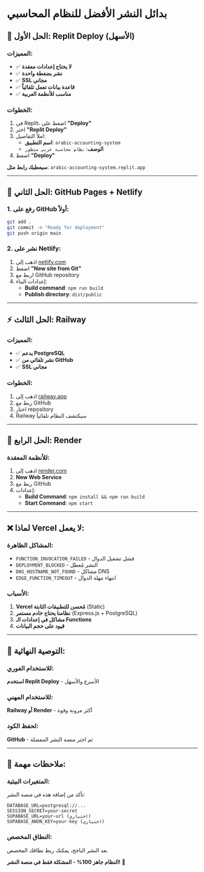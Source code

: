 # بدائل النشر الأفضل للنظام المحاسبي

## 🚀 الحل الأول: Replit Deploy (الأسهل)

### المميزات:
- ✅ **لا يحتاج إعدادات معقدة**
- ✅ **نشر بضغطة واحدة**
- ✅ **SSL مجاني**
- ✅ **قاعدة بيانات تعمل تلقائياً**
- ✅ **مناسب للأنظمة العربية**

### الخطوات:
1. في Replit، اضغط على **"Deploy"**
2. اختر **"Replit Deploy"**
3. املأ التفاصيل:
   - **اسم التطبيق**: `arabic-accounting-system`
   - **الوصف**: `نظام محاسبة عربي متطور`
4. اضغط **"Deploy"**

**سيعطيك رابط مثل**: `arabic-accounting-system.replit.app`

---

## 🔧 الحل الثاني: GitHub Pages + Netlify

### 1. رفع على GitHub أولاً:
```bash
git add .
git commit -m "Ready for deployment"
git push origin main
```

### 2. نشر على Netlify:
1. اذهب إلى [netlify.com](https://netlify.com)
2. اضغط **"New site from Git"**
3. اربط مع GitHub repository
4. إعدادات البناء:
   - **Build command**: `npm run build`
   - **Publish directory**: `dist/public`

---

## ⚡ الحل الثالث: Railway

### المميزات:
- ✅ **يدعم PostgreSQL**
- ✅ **نشر تلقائي من GitHub**
- ✅ **SSL مجاني**

### الخطوات:
1. اذهب إلى [railway.app](https://railway.app)
2. ربط مع GitHub
3. اختار repository
4. Railway سيكتشف النظام تلقائياً

---

## 🐳 الحل الرابع: Render

### للأنظمة المعقدة:
1. اذهب إلى [render.com](https://render.com)
2. **New Web Service**
3. ربط مع GitHub
4. إعدادات:
   - **Build Command**: `npm install && npm run build`
   - **Start Command**: `npm start`

---

## ❌ لماذا Vercel لا يعمل:

### المشاكل الظاهرة:
- `FUNCTION_INVOCATION_FAILED` - فشل تشغيل الدوال
- `DEPLOYMENT_BLOCKED` - النشر مُعطل
- `DNS_HOSTNAME_NOT_FOUND` - مشاكل DNS
- `EDGE_FUNCTION_TIMEOUT` - انتهاء مهلة الدوال

### الأسباب:
1. **Vercel مُحسن للتطبيقات الثابتة** (Static)
2. **نظامنا يحتاج خادم مستمر** (Express.js + PostgreSQL)
3. **مشاكل في إعدادات الـ Functions**
4. **قيود على حجم البيانات**

---

## 🎯 التوصية النهائية:

### للاستخدام الفوري:
**استخدم Replit Deploy** - الأسرع والأسهل

### للاستخدام المهني:
**Railway أو Render** - أكثر مرونة وقوة

### لحفظ الكود:
**GitHub** - ثم اختر منصة النشر المفضلة

---

## 📝 ملاحظات مهمة:

### المتغيرات البيئية:
تأكد من إضافة هذه في منصة النشر:
```env
DATABASE_URL=postgresql://...
SESSION_SECRET=your-secret
SUPABASE_URL=your-url (اختياري)
SUPABASE_ANON_KEY=your-key (اختياري)
```

### النطاق المخصص:
بعد النشر الناجح، يمكنك ربط نطاقك المخصص

**النظام جاهز 100% - المشكلة فقط في منصة النشر!** 🚀
